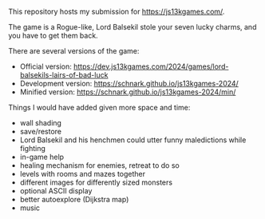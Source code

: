 This repository hosts my submission for https://js13kgames.com/.

The game is a Rogue-like, Lord Balsekil stole your seven lucky charms, and you have to get them back.

There are several versions of the game:
* Official version: https://dev.js13kgames.com/2024/games/lord-balsekils-lairs-of-bad-luck
* Development version: https://schnark.github.io/js13kgames-2024/
* Minified version: https://schnark.github.io/js13kgames-2024/min/

Things I would have added given more space and time:
* wall shading
* save/restore
* Lord Balsekil and his henchmen could utter funny maledictions while fighting
* in-game help
* healing mechanism for enemies, retreat to do so
* levels with rooms and mazes together
* different images for differently sized monsters
* optional ASCII display
* better autoexplore (Dijkstra map)
* music
